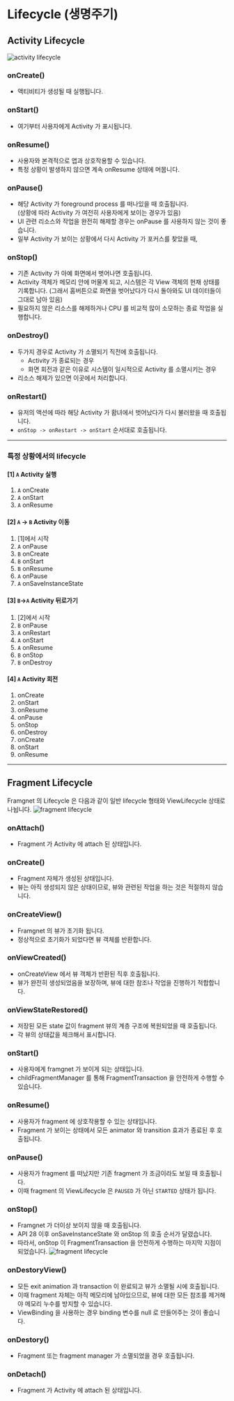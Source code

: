 # Lifecycle (생명주기)

## Activity Lifecycle
![activity lifecycle](./android_activity_lifecycle.png)

### onCreate()
- 액티비티가 생성될 때 실행됩니다.

### onStart()
- 여기부터 사용자에게 Activity 가 표시됩니다.

### onResume()
- 사용자와 본격적으로 앱과 상호작용할 수 있습니다.
- 특정 상황이 발생하지 않으면 계속 onResume 상태에 머뭅니다.

### onPause()
- 해당 Activity 가 foreground process 를 떠나있을 때 호출됩니다.  
  (상황에 따라 Activity 가 여전히 사용자에게 보이는 경우가 있음)
- UI 관련 리소스와 작업을 완전히 해제할 경우는 onPause 를 사용하지 않는 것이 좋습니다.
- 일부 Activity 가 보이는 상황에서 다시 Activity 가 포커스를 찾았을 때,

### onStop()
- 기존 Activity 가 아예 화면에서 벗어나면 호출됩니다.
- Activity 객체가 메모리 안에 머물게 되고, 시스템은 각 View 객체의 현재 상태를 기록합니다.
  (그래서 홈버튼으로 화면을 벗어났다가 다시 돌아와도 UI 데이터들이 그대로 남아 있음)
- 필요하지 않은 리소스를 해제하거나 CPU 를 비교적 많이 소모하는 종료 작업을 실행합니다.

### onDestroy()
- 두가지 경우로 Activity 가 소멸되기 직전에 호출됩니다.
  - Activity 가 종료되는 경우
  - 화면 회전과 같은 이유로 시스템이 일시적으로 Activity 를 소멸시키는 경우
- 리소스 해제가 있으면 이곳에서 처리합니다.

### onRestart()
- 유저의 액션에 따라 해당 Activity 가 홤녀에서 벗어났다가 다시 불러왔을 때 호출됩니다.
- `onStop -> onRestart -> onStart` 순서대로 호출됩니다.

---

### 특정 상황에서의 lifecycle
#### [1] `A` Activity 실행
1. `A` onCreate
2. `A` onStart
3. `A` onResume

#### [2] `A` -> `B` Activity 이동
1. [1]에서 시작
2. `A` onPause
3. `B` onCreate
4. `B` onStart
5. `B` onResume
6. `A` onPause
7. `A` onSaveInstanceState

#### [3] `B`->`A` Activity 뒤로가기
1. [2]에서 시작
2. `B` onPause
3. `A` onRestart
4. `A` onStart
5. `A` onResume
6. `B` onStop
7. `B` onDestroy

#### [4] `A` Activity 회전
1. onCreate
2. onStart
3. onResume
4. onPause
5. onStop
6. onDestroy
7. onCreate
8. onStart
9. onResume

---

## Fragment Lifecycle
Framgnet 의 Lifecycle 은 다음과 같이 일반 lifecycle 형태와 ViewLifecycle 상태로 나뉩니다.
![fragment lifecycle](./android_fragment_lifecycle.png)

### onAttach()
- Fragment 가 Activity 에 attach 된 상태입니다.

### onCreate()
- Fragment 자체가 생성된 상태입니다.
- 뷰는 아직 생성되지 않은 상태이므로, 뷰와 관련된 작업을 하는 것은 적절하지 않습니다.

### onCreateView()
- Framgnet 의 뷰가 초기화 됩니다.
- 정상적으로 초기화가 되었다면 뷰 객체를 반환합니다.

### onViewCreated()
- onCreateView 에서 뷰 객체가 반환된 직후 호출됩니다.
- 뷰가 완전히 생성되었음을 보장하며, 뷰에 대한 참조나 작업을 진행하기 적합합니다.

### onViewStateRestored()
- 저장된 모든 state 값이 fragment 뷰의 계층 구조에 복원되었을 때 호출됩니다.
- 각 뷰의 상태값을 체크해서 표시합니다.

### onStart()
- 사용자에게 framgnet 가 보이게 되는 상태입니다.
- childFragmentManager 를 통해 FragmentTransaction 을 안전하게 수행할 수 있습니다.

### onResume()
- 사용자가 fragment 에 상호작용할 수 있는 상태입니다.
- Fragment 가 보이는 상태에서 모든 animator 와 transition 효과가 종료된 후 호출됩니다.

### onPause()
- 사용자가 fragment 를 떠났지만 기존 fragment 가 조금이라도 보일 때 호출됩니다.
- 이때 fragment 의 ViewLifecycle 은 `PAUSED` 가 아닌 `STARTED` 상태가 됩니다.

### onStop()
- Framgnet 가 더이상 보이지 않을 때 호출됩니다.
- API 28 이후 onSaveInstanceState 와 onStop 의 호출 순서가 달렸습니다.
- 따라서, onStop 이 FragmentTransaction 을 안전하게 수행하는 마지막 지점이 되었습니다.
![fragment lifecycle](./android_fragment_lifecycle_api_28.png)

### onDestoryView()
- 모든 exit animation 과 transaction 이 완료되고 뷰가 소멸될 시에 호출됩니다.
- 이때 fragment 자체는 아직 메모리에 남아있으므로, 뷰에 대한 모든 참조를 제거해야 메모리 누수를 방지할 수 있습니다.
- ViewBinding 을 사용하는 경우 binding 변수를 null 로 만들어주는 것이 좋습니다.

### onDestory()
- Fragment 또는 fragment manager 가 소멸되었을 경우 호출됩니다.

### onDetach()
- Fragment 가 Activity 에 attach 된 상태입니다.
